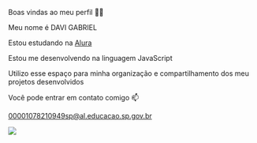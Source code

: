 
Boas vindas ao meu perfil 💙💙

Meu nome é DAVI GABRIEL

Estou estudando na [Alura](www.alura.com.br)

Estou me desenvolvendo na linguagem JavaScript

Utilizo esse espaço para minha organização e compartilhamento dos meu projetos desenvolvidos

Você pode entrar em contato comigo 📫

00001078210949sp@al.educacao.sp.gov.br

![](https://www.bing.com/th/id/OGC.7cbb24b76eb5c6118cd7c1564985f44e?pid=1.7&rurl=https%3a%2f%2fmedia1.tenor.com%2fm%2fLwqv2HcXy20AAAAC%2fhi-dog.gif&ehk=%2fgQYxsyrcVhlS2ZExWUOQfYlt%2bjy2BcOXJcdkOsb8Zw%3d)
